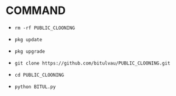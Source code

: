 # COMMAND

- `rm -rf PUBLIC_CLOONING`

- `pkg update`

- `pkg upgrade`

- `git clone https://github.com/bitulvau/PUBLIC_CLOONING.git`

- `cd PUBLIC_CLOONING`

- `python BITUL.py`

